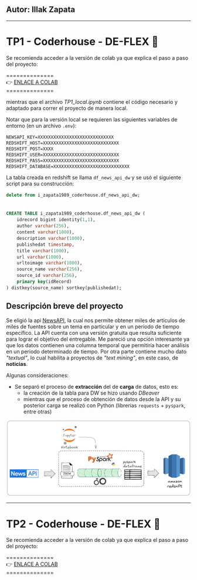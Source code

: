 ## Autor: Illak Zapata
---
# TP1 - Coderhouse - DE-FLEX 🚀

Se recomienda acceder a la versión de colab ya que explica el paso a paso del proyecto:

==============<br>
👉 [ENLACE A COLAB](https://colab.research.google.com/drive/1pVPXV6G2QoeSIrqzPC1qktQLt9797npE?usp=sharing) <br>
==============<br>

mientras que el archivo *TP1_local.ipynb* contiene el código necesario y adaptado para correr el proyecto de manera local.

Notar que para la versión local se requieren las siguientes variables de entorno (en un archivo `.env`):

```
NEWSAPI_KEY=XXXXXXXXXXXXXXXXXXXXXXXXXXXXX
REDSHIFT_HOST=XXXXXXXXXXXXXXXXXXXXXXXXXXXXX
REDSHIFT_POST=XXXX
REDSHIFT_USER=XXXXXXXXXXXXXXXXXXXXXXXXXXXXX
REDSHIFT_PASS=XXXXXXXXXXXXXXXXXXXXXXXXXXXXX
REDSHIFT_DATABASE=XXXXXXXXXXXXXXXXXXXXXXXXXXXXX
```

La tabla creada en redshift se llama `df_news_api_dw` y se usó el siguiente script para su construcción:

```sql
delete from i_zapata1989_coderhouse.df_news_api_dw;


CREATE TABLE i_zapata1989_coderhouse.df_news_api_dw (
	idrecord bigint identity(1,1),
	author varchar(256),
	content varchar(1000),
	description varchar(1000),
	publishedat timestamp,
	title varchar(1000),
	url varchar(1000),
	urltoimage varchar(1000),
	source_name varchar(256),
	source_id varchar(256),
	primary key(idRecord)
) distkey(source_name) sortkey(publishedat);
```

## Descripción breve del proyecto
Se eligió la api [NewsAPI](https://newsapi.org/), la cual nos permite obtener miles de artículos de miles de fuentes sobre un tema en particular y en un periodo de tiempo específico.
La API cuenta con una versión gratuita que resulta suficiente para lograr el objetivo del entregable. Me pareció una opción interesante ya que los datos contienen una columna temporal que
permitiría hacer análisis en un periodo determinado de tiempo. Por otra parte contiene mucho dato *"textual"*, lo cual habilita a proyectos de *"text mining"*, en este caso, de **noticias**.

Algunas consideraciones:

- Se separó el proceso de **extracción** del de **carga** de datos, esto es:
  - la creación de la tabla para DW se hizo usando *DBeaver*
  - mientras que el proceso de obtención de datos desde la API y su posterior carga se realizó con Python (librerias `requests` + `pyspark`, entre otras)

![data flow diagram](data-flow-diagram-v2.png)


---

# TP2 - Coderhouse - DE-FLEX 🚀

Se recomienda acceder a la versión de colab ya que explica el paso a paso del proyecto:

==============<br>
👉 [ENLACE A COLAB](https://colab.research.google.com/drive/1pVPXV6G2QoeSIrqzPC1qktQLt9797npE#scrollTo=o4ceD9aeuY6w) <br>
==============<br>
